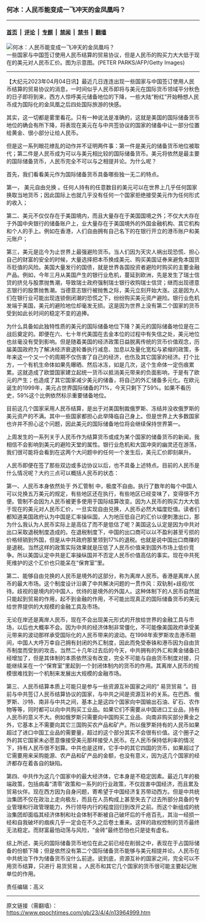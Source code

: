### 何冰：人民币能变成一飞冲天的金凤凰吗？

---

#### [首页](../../../..?n13964999) &nbsp;|&nbsp; [评论](../../../../../epoch-comment?n13964999) &nbsp;|&nbsp; [专题](../../../../../epoch-special?n13964999) &nbsp;|&nbsp; [禁闻](../../../../../epoch-news?n13964999) &nbsp;|&nbsp; [禁书](../../../../../books?n13964999) &nbsp;|&nbsp; [翻墙](https://github.com/gfw-breaker/nogfw/blob/master/README.md?n13964999)


<div><img alt="何冰：人民币能变成一飞冲天的金凤凰吗？" class="attachment-djy_600_400 size-djy_600_400 wp-post-image" src="https://i.epochtimes.com/assets/uploads/2023/04/id13965011-GettyImages-129138829-.jpeg"/>
<div class="caption">
 一些国家与中国签订使用人民币结算的贸易协议，但是人民币的购买力大大低于现在的美元对人民币汇价。图为示意图。(PETER PARKS/AFP/Getty Images)
</div></div><hr/><div class="post_content" id="artbody" itemprop="articleBody">
 <!-- article content begin -->
 <p>
  【大纪元2023年04月04日讯】最近几日连连出现一些国家与中国签订使用人民币结算的贸易协议的消息，一时间似乎人民币即将与美元在国际货币领域平分秋色的日子即将到来，西方人惊呼美元储备地位的下降，一些大陆“粉红”开始畅想人民币成为国际化的金凤凰之后四处国际旅游的快感。
 </p>
 <p>
  其实，这一切都是雾里看花。只有一种说法是准确的，这就是美国的国际储备货币地位的确会有所下降，将表现在美元在与中共签协议的国家的储备中让一部分位置给黄金、很小部分让给人民币。
 </p>
 <p>
  但是这一系列眼花缭乱的动作并不证明两件事：第一件是美元的储备货币地位被取代；第二件是人民币成为可以与美元相比较的国际储备货币。美元将依然是最主要的国际储备货币，人民币完全不可以与之相提并论。为什么呢？
 </p>
 <p>
  首先，我们看看美元作为国际储备货币具备哪些独一无二的特点。
 </p>
 <p>
  第一，
  <ok href="https://www.epochtimes.com/gb/tag/%E7%BE%8E%E5%85%83%E8%87%AA%E7%94%B1%E5%85%91%E6%8D%A2.html">
   美元自由兑换
  </ok>
  。任何人持有的任意数目的美元可以在世界上几乎任何国家换取当地货币；因此国际上也就几乎没有任何一个国家拒绝接受美元作为任何形式的收入；
 </p>
 <p>
  第二、美元不仅仅存在于美国境内，而且大量存在于美国国境之外；不仅大大存在于外国中央银行的储备账户上，业大量存在于美国境外的外国金融机构、其它机构和个人的手上。例如在香港，人们自由拥有自己名下的在银行开立的港币账户和美元账户；
 </p>
 <p>
  第三，美元是迄今为止世界上最强避险货币。当人们因为天灾人祸出现恐慌、担心自己的财富的安全的时候，大量选择把本币换成美元、购买美国证券来避免本国货币贬值的风险。美国大量发行的国债，就是世界各国投资者避险时购买的主要金融产品。例如，今年三月从美国产生的银行业危机，蔓延到欧洲，先是发生了瑞士信贷的挤兑与股票抛售潮，导致瑞士政府强制瑞士银行收购瑞士信贷；继而出现德意志银行的股票抛售潮。当德意志银行被抛售之际，美元立刻开始大涨。这是因为人们在银行业可能出现连锁倒闭潮的恐慌之下，纷纷购买美元资产避险。银行业危机发端于美国，美元的避险地位却毫发无损。这是因为世界上没有第二个国家的货币受到如此长时间的稳定不变的追捧。
 </p>
 <p>
  为什么具备如此独特性质的美元的国际储备地位下降？美元的国际储备地位是在二战后奠定的。即便在六、七十年代美国在去金本位的过程中有失信之处，美元地位也丝毫没有受到影响。但是随着美国的经济政策日益脱离传统的货币价值观念，历届美国政府为了解决经济衰退轮番执行减息、加息以及量化宽松与紧缩的政策，多年来这一个又一个的周期不仅伤害了自己的经济，也伤及其它国家的经济。打个比方，一个有机生命体如果先曝晒、然后冰冻，如是几次，这个生命体一定伤痕累累。这就造成了欧盟国家建立起统一货币以抵消美元带来的负面影响，于是有了欧元的产生；也造成了其它国家减少美元的储备，将自己的外汇储备多元化。在欧元诞生的1999年，美元占世界国际储备的71%，今天只剩下了59%。如果不看历史，59%这个比例依然标示重要储备地位。
 </p>
 <p>
  目前这几个国家采用人民币结算，是出于对美国制裁俄罗斯、冻结并没收俄罗斯的美元资产的不满。其中一些国家都担心此举降临自己身上。但是世界上大多数国家也许并不担心这个问题，因此美元的国际储备地位将会继续保持世界第一。
 </p>
 <p>
  上周发生的一系列关于人民币作为结算货币或成为某个国家的储备货币的新闻，我相信不会影响到美元的避险天堂的属性。银行业危机和大国冲突的幽灵还在游荡，我们很可能将会看到在这两个大问题中的任何一个发生后，美元汇价即刻飙升。
 </p>
 <p>
  人民币即便在签了那些双边或多边协议以后，也不具备上述特点。目前的人民币是什么情况呢？大约三点可以概括人民币的状态：
 </p>
 <p>
  第一、人民币本身依然处于
  <ok href="https://www.epochtimes.com/gb/tag/%E5%A4%96%E6%B1%87%E7%AE%A1%E5%88%B6.html">
   外汇管制
  </ok>
  中，极度不自由。执行了数年的每个中国人可以兑换五万美元的规定，有些地区还在执行，有些地区已经变味了，变得很不方便。管制不会因为人民币被更多使用于国际结算改变。因为人民币的购买力大大低于现在的美元对人民币汇价，一旦实现自由兑换，人民币必然大幅度贬值。读者们都知道美国政府认为中国是汇率操纵国，人为地压低自己的汇价以便刺激出口，那为什么我认为人民币实际上是高估了而不是低估了呢？美国这么认定是因为中共对出口采取退税制度造成的。在退税制度下，中国的出口商可以以不盈利甚至亏损的价格倾销到外国，但是从中共政府那里领到17%的退税。也就是说中国出口商赚的是退税。当然这样的政策实际效果就是压低了人民币价值来到国外市场上低价竞争。所以美国认定中共是汇率操纵国并不否定人民币价值高估的事实。现在中共死死维护的这个汇价也只能呆在“保育室”里。
 </p>
 <p>
  第二、能够自由兑换的人民币是境外的这部分，称为离岸人民币。香港是离岸人民币的最大市场。这个制度设计沿袭了中共解决问题的一贯作风：双轨制+歧视/优待。歧视的是境内的中国人，优待的是境外的外国人。这种体制下的人民币自然就只能起到贸易的作用，起不到金融的作用，不可能出现真正的国际储备货币的美元给世界提供的大规模的金融工具及市场。
 </p>
 <p>
  无论在岸还是离岸人民币，现在不会出现美元形式的开放给世界的金融工具与市场，以后也大概率不会。因为中共的经济体制非常僵化，不可能像美国政府承受美元带来的波动那样承受国际化的人民币带来的波动。在1998年索罗斯攻击港币期间，中国人大呼万幸自己拥有封闭的外汇制度，因此而免受泰铢和港币因为自由货币制度而受到的攻击。当然二十几年过去后的今天，中共拥有的外汇和黄金储备已经增加了，但是其体制的本质依然没有改变，完全不可能与自由货币制度对接，只能继续呆在一个“保育室”里起到一个封闭体制内的货币的作用。其离岸人民币的规模很难找到一个机制来发展出大规模的金融市场。
 </p>
 <p>
  第三、人民币结算本质上可能只是参与一些资源互补国家之间的“
  <ok href="https://www.epochtimes.com/gb/tag/%E6%98%93%E8%B4%A7%E8%B4%B8%E6%98%93.html">
   易货贸易
  </ok>
  ”。目前与中共签订人民币结算协议的国家，与中共之间是资源互补的关系。在巴西、俄罗斯、沙特、南非与中共之间，基本上是这四个国家向中国输出石油、矿石、农作物等等，同时都可以向中共购买工业品。如果它们不需要从中国进口工业品，持有人民币的意义不大。例如俄罗斯只需要向中国购买工业品、向南非购买部分黄金之外，它基本上不需要向其它三国购买农产品和矿产。所以俄罗斯持有的人民币如果超过了进口中国工业品的需要量，超过的这个部分其实不会很有价值。这个圈子之外的其它国家未必愿意像接受美元那样接受人民币。在人民币保持低利率的情况下，持有人民币很不划算。中共也是这样，它手中的其它四国的货币，如果超过了它需要用来采购能源、农产品和矿产品的金额，也没有意义，因为这几个国家的经济都存在着各自的缺陷。
 </p>
 <p>
  第四、中共作为这几个国家中的最大经济体，它本身是不稳定因素。最近几年的极端政策，包括病毒“清零”政策和一系列的行业政策，不仅戕害中国经济，而且累及贸易伙伴。现在西方因为自身问题，寄希望于中国经济复苏带动西方。但是中共统治集团不仅在政治上走向极左，而且在人员构成上甚至失去了过去所部分具备的专业管理和行政管理能力，外行领导内行的程度回归到改开之前。而这个新组成的统治集团却面临其经济体制和社会体制不断被自己破坏后的千疮百孔，其治一经损一经和自我破坏的痼疾几乎一定会在不久之后卷土重来。这样的政权控制的货币最终无法稳定。而财富最怕动荡与风险，“金砖”最终恐怕也只是徒有虚名。
 </p>
 <p>
  综上所述，美元的国际储备货币地位在此之前已经在削弱之中，表现在于占国际储备的份额下降；但是依然没有第二个国际储备货币能够与美元相提并论。人民币在中共统治下作为储备货币没什么前途。说到底，资源互补的国家之间，完全可以不用货币结算，只进行
  <ok href="https://www.epochtimes.com/gb/tag/%E6%98%93%E8%B4%A7%E8%B4%B8%E6%98%93.html">
   易货贸易
  </ok>
  。人民币和其它几个国家的货币很可能主要起记账单位的作用。
 </p>
 <p>
  责任编辑：高义
 </p>
 <!-- article content end -->
 <div id="below_article_ad">
 </div>
</div>


---

原文链接（需翻墙）：https://www.epochtimes.com/gb/23/4/4/n13964999.htm